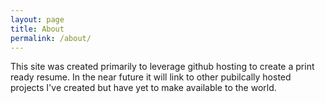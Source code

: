 ```yaml
---
layout: page
title: About
permalink: /about/
---
```


This site was created primarily to leverage github hosting to create a print ready resume.
In the near future it will link to other pubilcally hosted projects I've created but have yet
to make available to the world.
